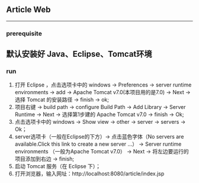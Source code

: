 ## Article Web ##
---------------------------------------
### prerequisite ###
默认安装好 Java、Eclipse、Tomcat环境
---------------------------------------
### run ###
1. 打开 Eclipse ，点击选项卡中的 windows -> Preferences -> server runtime environments -> add -> Apache Tomcat v7.0(本项目用的是7.0) -> Next -> 选择 Tomcat 的安装路径 -> finish -> ok;
2. 项目右键 -> build path -> configure Build Path -> Add Library -> Server Runtime -> Next -> 选择第1步建的 Apache Tomcat v7.0 -> finish -> Ok;
3. 点击选项卡中的 windows -> Show view -> other -> server -> servers -> Ok；
4. server选项卡（一般在Eclipse的下方）-> 点击蓝色字体（No servers are available.Click this link to create a new server ...） -> Server  runtime environments （一般为Apache Tomcat v7.0） -> Next -> 将左边要运行的项目添加到右边 -> finish;
5. 启动 Tomcat 服务（在 Eclipse 下）；
6. 打开浏览器，输入网址：http://localhost:8080/article/index.jsp
